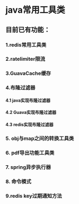 # java常用工具类
## 目前已有功能：
### 1.redis常用工具类
### 2.ratelimiter限流
### 3.GuavaCache缓存
### 4.布隆过滤器
#### 4.1 java实现布隆过滤器
#### 4.2 Guava实现布隆过滤器
#### 4.3 redis实现布隆过滤器
### 5. obj与map之间的转换工具类
### 6. pdf导出功能工具类
### 7. spring异步执行器
### 8. 命令模式
### 9.redis key过期通知方法
